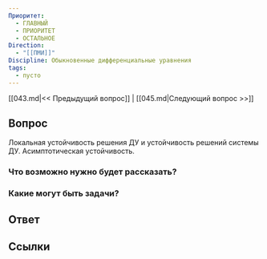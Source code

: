 ```yaml
---
Приоритет:
  - ГЛАВНЫЙ
  - ПРИОРИТЕТ
  - ОСТАЛЬНОЕ
Direction:
  - "[[ПМИ]]" 
Discipline: Обыкновенные дифференциальные уравнения 
tags:
  - пусто
---
```

[[043.md|<< Предыдущий вопрос]] | [[045.md|Следующий вопрос >>]]
## Вопрос

Локальная устойчивость решения ДУ и устойчивость решений системы ДУ. Асимптотическая устойчивость.

### Что возможно нужно будет рассказать?

### Какие могут быть задачи?

## Ответ

## Ссылки
